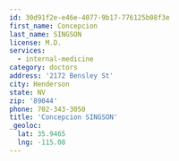 ```yaml
---
id: 30d91f2e-e46e-4077-9b17-776125b08f3e
first_name: Concepcion
last_name: SINGSON
license: M.D.
services:
  - internal-medicine
category: doctors
address: '2172 Bensley St'
city: Henderson
state: NV
zip: '89044'
phone: 702-343-3050
title: 'Concepcion SINGSON'
_geoloc:
  lat: 35.9465
  lng: -115.08
---
```

